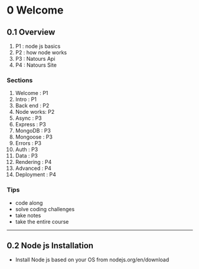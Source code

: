 # 0 Welcome 


## 0.1 Overview

1. P1 : node js basics 
2. P2 : how node works 
3. P3 : Natours Api
4. P4 : Natours Site


### Sections 
1. Welcome : P1
2. Intro : P1
3. Back end : P2
4. Node works: P2 
5. Async : P3
6. Express : P3
7. MongoDB : P3
8. Mongoose : P3
9. Errors  : P3
10. Auth : P3
11. Data : P3
12. Rendering : P4 
13. Advanced : P4
14. Deployment  : P4


### Tips 
- code along 
- solve coding challenges
- take notes
- take the entire course 

---

## 0.2 Node js Installation 
- Install Node js based on your OS from nodejs.org/en/download


